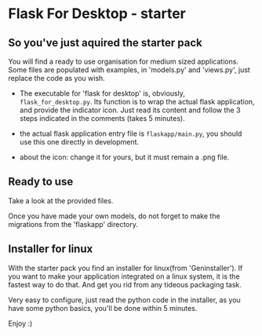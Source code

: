 # Flask For Desktop - starter

## So you've just aquired the starter pack

You will find a ready to use organisation for medium sized applications. 
Some files are populated with examples, in
'models.py' and 'views.py', just replace the code as you wish.

- The executable for 'flask for desktop' is, obviously, `flask_for_desktop.py`. Its
function is to wrap the actual flask application, and provide the indicator icon. 
Just read its content and follow the 3 steps indicated in the comments (takes 5 minutes).

- the actual flask application entry file is `flaskapp/main.py`, you should use this one
directly in development.

- about the icon: change it for yours, but it must remain a .png file.



## Ready to use

Take a look at the provided files.

Once you have made your own models, do not forget to make the migrations from
the 'flaskapp' directory.


## Installer for linux

With the starter pack you find an installer for linux(from 'Geninstaller'). 
If you want to make your application integrated on a linux system, it is the 
fastest way to do that. And get you rid from any tideous packaging task.

Very easy to configure, just read the python code in the installer, 
as you have some python basics, you'll be done within 5 minutes.


Enjoy :)

